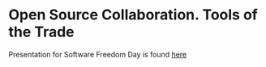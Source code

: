 Open Source Collaboration. Tools of the Trade
=============================================

Presentation for Software Freedom Day is found [here](http://opensource-tott.appspot.com)


